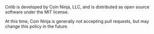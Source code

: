 Cnlib is developed by Coin Ninja, LLC, and is distributed as open source software under the MIT license.  

At this time, Coin Ninja is generally not accepting pull requests, but may change this policy in the future.

